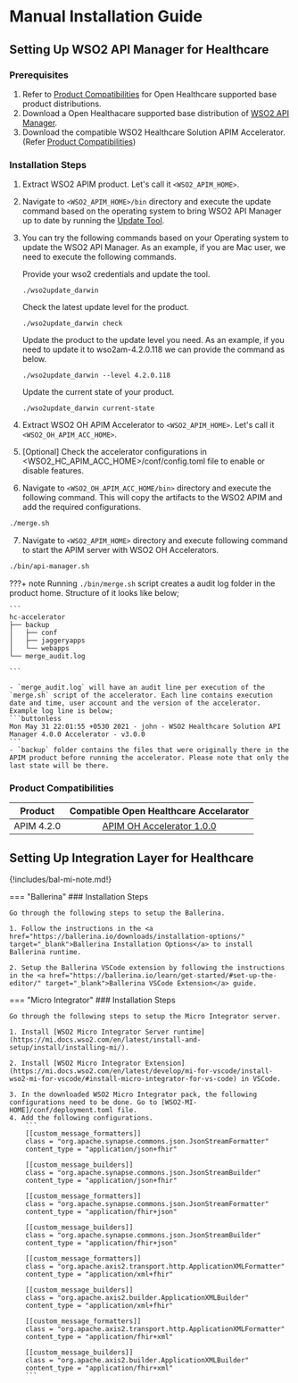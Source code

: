 # Manual Installation Guide

## Setting Up WSO2 API Manager for Healthcare

### Prerequisites
1. Refer to [Product Compatibilities](#product-compatibilities) for Open Healthcare supported base product distributions.
2. Download a Open Healthacare supported base distribution of [WSO2 API Manager](https://wso2.com/api-management/previous-releases/).
3. Download the compatible WSO2 Healthcare Solution APIM Accelerator. (Refer [Product Compatibilities](#product-compatibilities))

### Installation Steps
1. Extract WSO2 APIM product. Let's call it `<WSO2_APIM_HOME>`.
2. Navigate to `<WSO2_APIM_HOME>/bin` directory and execute the update command based on the operating system to bring WSO2 API Manager up to date by running the [Update Tool](https://updates.docs.wso2.com/en/latest/updates/update-tool/). 
3. You can try the following commands based on your Operating system to update the WSO2 API Manager. As an example, if you are Mac user, we need to execute the following commands.

    Provide your wso2 credentials and update the tool.  
    ```
    ./wso2update_darwin
    ```

    Check the latest update level for the product. 
    ```
    ./wso2update_darwin check
    ```

    Update the product to the update level you need. As an example, if you need to update it to wso2am-4.2.0.118 we can provide the command as below. 
    ```
    ./wso2update_darwin --level 4.2.0.118
    ```

    Update the current state of your product. 
    ```
    ./wso2update_darwin current-state
    ```


4. Extract WSO2 OH APIM Accelerator to `<WSO2_APIM_HOME>`. Let's call it `<WSO2_OH_APIM_ACC_HOME>`.
5. [Optional] Check the accelerator configurations in <WSO2_HC_APIM_ACC_HOME>/conf/config.toml file to enable or disable features.
6. Navigate to `<WSO2_OH_APIM_ACC_HOME/bin>` directory and execute the following command. This will copy the artifacts to the WSO2 APIM and add the required configurations.
```sh
./merge.sh
``` 

7. Navigate to `<WSO2_APIM_HOME>` directory and execute following command to start the APIM server with WSO2 OH Accelerators.
```sh
./bin/api-manager.sh
```

???+ note
    Running `./bin/merge.sh` script creates a audit log folder in the product home. Structure of it looks like below;

    ```
    hc-accelerator
    ├── backup
    │   ├── conf
    │   ├── jaggeryapps
    │   └── webapps
    └── merge_audit.log

    ```

    - `merge_audit.log` will have an audit line per execution of the `merge.sh` script of the accelerator. Each line contains execution date and time, user account and the version of the accelerator. Example log line is below;
    ```buttonless
    Mon May 31 22:01:55 +0530 2021 - john - WSO2 Healthcare Solution API Manager 4.0.0 Accelerator - v3.0.0
    ```
    - `backup` folder contains the files that were originally there in the APIM product before running the accelerator. Please note that only the last state will be there. 

### Product Compatibilities

| Product          | Compatible Open Healthcare Accelarator  |
|---------------------------|-----------------------------------------|
|<center>APIM 4.2.0</center>|<center>[APIM OH Accelerator 1.0.0](https://github.com/wso2/healthcare-accelerator/releases/download/v1.0.0-rc1/wso2-hcam-accelerator-1.0.0-rc1.zip)</center>                           |


## Setting Up Integration Layer for Healthcare

{!includes/bal-mi-note.md!}

=== "Ballerina"
    <a id="ballerina-installation-steps"></a>
    ### Installation Steps

    Go through the following steps to setup the Ballerina. 

    1. Follow the instructions in the <a href="https://ballerina.io/downloads/installation-options/" target="_blank">Ballerina Installation Options</a> to install Ballerina runtime.

    2. Setup the Ballerina VSCode extension by following the instructions in the <a href="https://ballerina.io/learn/get-started/#set-up-the-editor/" target="_blank">Ballerina VSCode Extension</a> guide.

=== "Micro Integrator"
    <a id="mi-installation-steps"></a>
    ###  Installation Steps

    Go through the following steps to setup the Micro Integrator server. 

    1. Install [WSO2 Micro Integrator Server runtime](https://mi.docs.wso2.com/en/latest/install-and-setup/install/installing-mi/).  

    2. Install [WSO2 Micro Integrator Extension](https://mi.docs.wso2.com/en/latest/develop/mi-for-vscode/install-wso2-mi-for-vscode/#install-micro-integrator-for-vs-code) in VSCode. 

    3. In the downloaded WSO2 Micro Integrator pack, the following configurations need to be done. Go to [WSO2-MI-HOME]/conf/deployment.toml file. 
    4. Add the following configurations. 
        ```
        [[custom_message_formatters]]
        class = "org.apache.synapse.commons.json.JsonStreamFormatter"
        content_type = "application/json+fhir"

        [[custom_message_builders]]
        class = "org.apache.synapse.commons.json.JsonStreamBuilder"
        content_type = "application/json+fhir"

        [[custom_message_formatters]]
        class = "org.apache.synapse.commons.json.JsonStreamFormatter"
        content_type = "application/fhir+json"

        [[custom_message_builders]]
        class = "org.apache.synapse.commons.json.JsonStreamBuilder"
        content_type = "application/fhir+json"

        [[custom_message_formatters]]
        class = "org.apache.axis2.transport.http.ApplicationXMLFormatter"
        content_type = "application/xml+fhir"

        [[custom_message_builders]]
        class = "org.apache.axis2.builder.ApplicationXMLBuilder"
        content_type = "application/xml+fhir"

        [[custom_message_formatters]]
        class = "org.apache.axis2.transport.http.ApplicationXMLFormatter"
        content_type = "application/fhir+xml"

        [[custom_message_builders]]
        class = "org.apache.axis2.builder.ApplicationXMLBuilder"
        content_type = "application/fhir+xml"
        ```
